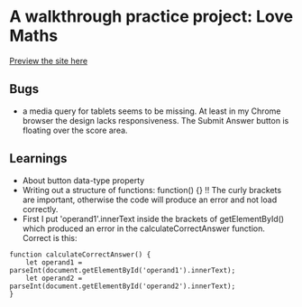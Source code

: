# A walkthrough practice project: Love Maths

[Preview the site here](https://nathiedeheyl.github.io/love-maths/)

## Bugs

- a media query for tablets seems to be missing. At least in my Chrome browser the design lacks responsiveness. The Submit Answer button is floating over the score area. 

## Learnings 

- About button data-type property 
- Writing out a structure of functions: function() {} !! The curly brackets are important, otherwise the code will produce an error and not load correctly. 
- First I put 'operand1'.innerText inside the brackets of getElementById() which produced an error in the calculateCorrectAnswer function. Correct is this: 
``` 
function calculateCorrectAnswer() {
    let operand1 = parseInt(document.getElementById('operand1').innerText);
    let operand2 = parseInt(document.getElementById('operand2').innerText);
}